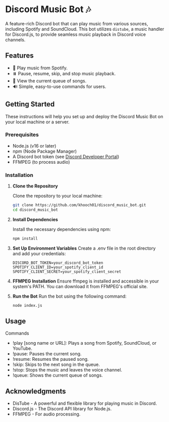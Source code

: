 # Discord Music Bot 🎶

A feature-rich Discord bot that can play music from various sources, including Spotify and SoundCloud. This bot utilizes `distube`, a music handler for Discord.js, to provide seamless music playback in Discord voice channels.

## Features

- 🎵 Play music from Spotify.
- ⏸️ Pause, resume, skip, and stop music playback.
- 📜 View the current queue of songs.
- 🔊 Simple, easy-to-use commands for users.

## Getting Started

These instructions will help you set up and deploy the Discord Music Bot on your local machine or a server.

### Prerequisites

- Node.js (v16 or later)
- npm (Node Package Manager)
- A Discord bot token (see [Discord Developer Portal](https://discord.com/developers/applications))
- FFMPEG (to process audio)

### Installation

1. **Clone the Repository**

   Clone the repository to your local machine:

   ```bash
   git clone https://github.com/khooch01/discord_music_bot.git
   cd discord_music_bot

2. **Install Dependencies**

    Install the necessary dependencies using npm:

    ```bash
    npm install

3. **Set Up Environment Variables**
    Create a .env file in the root directory and add your credentials:

    ```env
    DISCORD_BOT_TOKEN=your_discord_bot_token
    SPOTIFY_CLIENT_ID=your_spotify_client_id
    SPOTIFY_CLIENT_SECRET=your_spotify_client_secret

4. **FFMPEG Installation**
    Ensure ffmpeg is installed and accessible in your system's PATH. You can download it from FFMPEG's official site.

5. **Run the Bot**
    Run the bot using the following command:
    ```bash
    node index.js

## Usage
Commands
- !play [song name or URL]: Plays a song from Spotify, SoundCloud, or YouTube.
- !pause: Pauses the current song.
- !resume: Resumes the paused song.
- !skip: Skips to the next song in the queue.
- !stop: Stops the music and leaves the voice channel.
- !queue: Shows the current queue of songs.

## Acknowledgments
- DisTube - A powerful and flexible library for playing music in Discord.
- Discord.js - The Discord API library for Node.js.
- FFMPEG - For audio processing.
